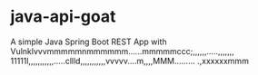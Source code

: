 # java-api-goat

A simple Java Spring Boot REST App with Vulnklvvvmmmmmnmmmmmm......mmmmmccc;,,,,,,.....,,,,,,,
11111l,,,,,,,,,,,.....cllld,,,,,,,,,,,vvvvv....m,,,,MMM.........
.,xxxxxxmmm
